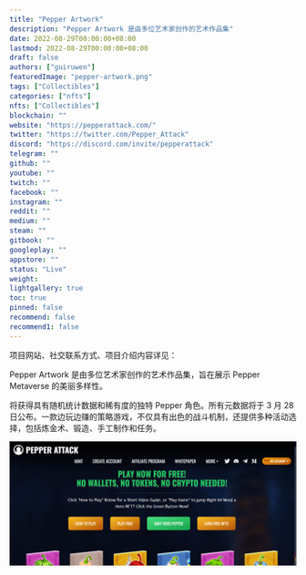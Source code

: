 ```yaml
---
title: "Pepper Artwork"
description: "Pepper Artwork 是由多位艺术家创作的艺术作品集"
date: 2022-08-29T00:00:00+08:00
lastmod: 2022-08-29T00:00:00+08:00
draft: false
authors: ["guiruwen"]
featuredImage: "pepper-artwork.png"
tags: ["Collectibles"]
categories: ["nfts"]
nfts: ["Collectibles"]
blockchain: ""
website: "https://pepperattack.com/"
twitter: "https://twitter.com/Pepper_Attack"
discord: "https://discord.com/invite/pepperattack"
telegram: ""
github: ""
youtube: ""
twitch: ""
facebook: ""
instagram: ""
reddit: ""
medium: ""
steam: ""
gitbook: ""
googleplay: ""
appstore: ""
status: "Live"
weight: 
lightgallery: true
toc: true
pinned: false
recommend: false
recommend1: false
---
```

项目网站、社交联系方式、项目介绍内容详见：

Pepper Artwork 是由多位艺术家创作的艺术作品集，旨在展示 Pepper Metaverse 的美丽多样性。

将获得具有随机统计数据和稀有度的独特 Pepper 角色。所有元数据将于 3 月 28 日公布。一款边玩边赚的策略游戏，不仅具有出色的战斗机制，还提供多种活动选择，包括炼金术、锻造、手工制作和任务。

![nft](01.png)